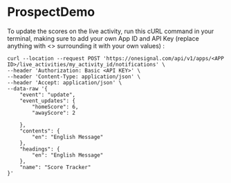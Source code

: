# ProspectDemo

To update the scores on the live activity, run this cURL command in your terminal, making sure to add your own App ID and API Key (replace anything with <> surrounding it with your own values) : 
```
curl --location --request POST 'https://onesignal.com/api/v1/apps/<APP ID>/live_activities/my_activity_id/notifications' \
--header 'Authorization: Basic <API KEY>' \
--header 'Content-Type: application/json' \
--header 'Accept: application/json' \
--data-raw '{
    "event": "update",
    "event_updates": {
        "homeScore": 6,
        "awayScore": 2

    },
    "contents": {
        "en": "English Message"
    },
    "headings": {
        "en": "English Message"
    },
    "name": "Score Tracker"
}'

```
